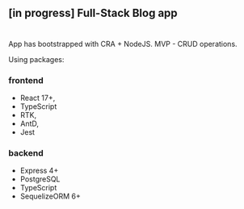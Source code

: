## [in progress] Full-Stack Blog app  

#
App has bootstrapped with CRA + NodeJS. MVP - CRUD operations.

Using packages:

### frontend

- React 17+,
- TypeScript
- RTK,
- AntD,
- Jest

### backend

- Express 4+
- PostgreSQL
- TypeScript
- SequelizeORM 6+



